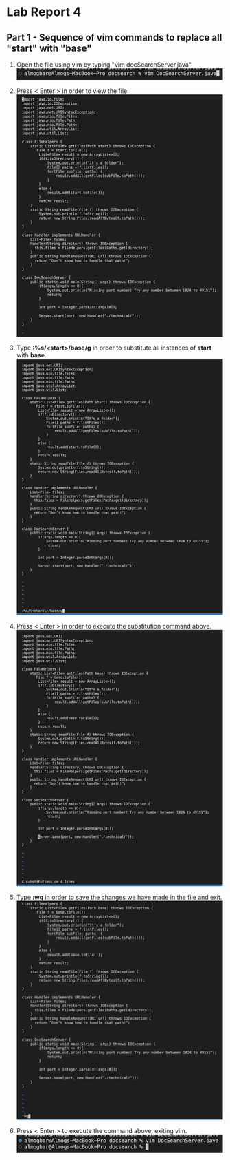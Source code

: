 # Lab Report 4

## Part 1 - Sequence of vim commands to replace all "start" with "base"
1. Open the file using vim by typing "vim docSearchServer.java"
![image](1.png)

2. Press < Enter > in order to view the file.
![image](2.png)
  
3. Type **:%s/\<start\>/base/g** in order to substitute all instances of **start** with **base**.
![image](3.png)
  
4. Press < Enter > in order to execute the substitution command above.
![image](4.png)
  
5. Type **:wq** in order to save the changes we have made in the file and exit.
![image](23.png)
  
6. Press < Enter > to execute the command above, exiting vim.
![image](24.png)
